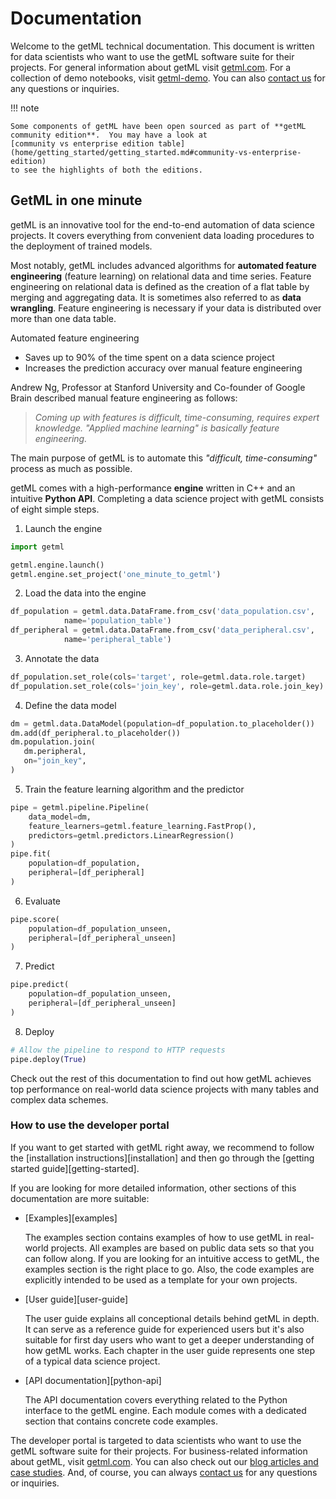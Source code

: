 # Documentation

Welcome to the getML technical documentation. This document is written for data
scientists who want to use the getML software suite for their projects. For
general information about getML visit [getml.com](https://getml.com). For a collection of
demo notebooks, visit [getml-demo](https://github.com/getml/getml-demo). You can also [contact
us](https://www.getml.com/contact) for any questions or inquiries.

!!! note

    Some components of getML have been open sourced as part of **getML community edition**.  You may have a look at
    [community vs enterprise edition table](home/getting_started/getting_started.md#community-vs-enterprise-edition)
    to see the highlights of both the editions.


## GetML in one minute

getML is an innovative tool for the end-to-end automation of data
science projects. It covers everything from convenient data loading procedures
to the deployment of trained models.

Most notably, getML includes advanced algorithms for
**automated feature engineering** (feature learning) on relational data and time
series. Feature engineering on relational data is defined as the creation of a
flat table by merging and aggregating data. It is sometimes also referred to
as **data wrangling**. Feature engineering is necessary if your data is distributed
over more than one data table.

Automated feature engineering

* Saves up to 90% of the time spent on a data science project
* Increases the prediction accuracy over manual feature engineering

Andrew Ng, Professor at Stanford
University and Co-founder of Google Brain described manual feature engineering as follows:

> *Coming up with features is difficult, time-consuming, requires expert
> knowledge. "Applied machine learning" is basically feature engineering.*

The main purpose of getML is to automate this *"difficult, time-consuming"* process as much
as possible.

getML comes with a high-performance **engine** written in C++ and an intuitive
**Python API**. Completing a data science project with getML consists of eight
simple steps.

1. Launch the engine
```python
import getml

getml.engine.launch()
getml.engine.set_project('one_minute_to_getml')
```

2. Load the data into the engine
```python
df_population = getml.data.DataFrame.from_csv('data_population.csv',
            name='population_table')
df_peripheral = getml.data.DataFrame.from_csv('data_peripheral.csv',
            name='peripheral_table')
```
3. Annotate the data
```python
df_population.set_role(cols='target', role=getml.data.role.target)
df_population.set_role(cols='join_key', role=getml.data.role.join_key)
```

4. Define the data model
```python
dm = getml.data.DataModel(population=df_population.to_placeholder())
dm.add(df_peripheral.to_placeholder())
dm.population.join(
   dm.peripheral,
   on="join_key",
)
```

5. Train the feature learning algorithm and the predictor
```python
pipe = getml.pipeline.Pipeline(
    data_model=dm,
    feature_learners=getml.feature_learning.FastProp(),
    predictors=getml.predictors.LinearRegression()
)
pipe.fit(
    population=df_population,
    peripheral=[df_peripheral]
)
```

6. Evaluate
```python
pipe.score(
    population=df_population_unseen,
    peripheral=[df_peripheral_unseen]
)
```

7. Predict 
```python  
pipe.predict(
    population=df_population_unseen,
    peripheral=[df_peripheral_unseen]
)
```

8. Deploy
```python
# Allow the pipeline to respond to HTTP requests
pipe.deploy(True)
```

Check out the rest of this documentation to find out how getML achieves top
performance on real-world data science projects with many tables and complex
data schemes.


### How to use the developer portal

If you want to get started with getML right away, we recommend to follow the
[installation instructions][installation] and then go through the
[getting started guide][getting-started]. 

If you are looking for more detailed information, other sections of this
documentation are more suitable:

- [Examples][examples]
  
    The examples section contains examples of how to use getML in 
    real-world projects. All examples are based on public data sets 
    so that
    you can follow along. If you are looking for an intuitive access to
    getML, the examples section is the right place to go. Also, the
    code examples are explicitly intended to be used as a template for
    your own projects.  

- [User guide][user-guide]

    The user guide explains all conceptional details behind getML in
    depth. It can serve as a reference guide for experienced users but it's also
    suitable for first day users who want to get a deeper understanding
    of how getML works. Each chapter in the
    user guide represents one step of a typical data science project.

- [API documentation][python-api]

    The API documentation covers everything related to the Python
    interface to the getML engine. Each module comes with a dedicated
    section that contains concrete code examples.


The developer portal is targeted to data scientists who want to use the getML software suite for their projects. For business-related information about getML, visit [getml.com](https://getml.com). You can also check out our [blog articles and case studies](https://www.getml.com/blog). And, of course, you can always [contact us](https://www.getml.com/contact) for any questions or inquiries.
